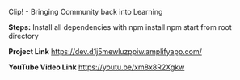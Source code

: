 Clip! - Bringing Community back into Learning

**Steps:**
Install all dependencies with npm install
npm start from root directory

**Project Link**
https://dev.d1j5mewluzppiw.amplifyapp.com/

**YouTube Video Link**
https://youtu.be/xm8x8R2Xgkw
